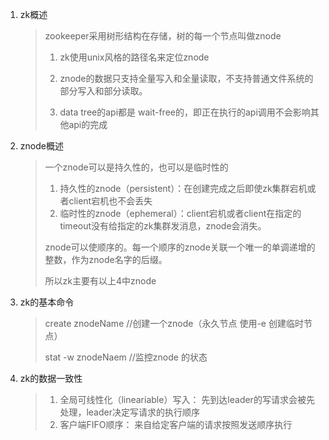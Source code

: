1. zk概述

   > zookeeper采用树形结构在存储，树的每一个节点叫做znode
   >
   > 1. zk使用unix风格的路径名来定位znode
   >
   > 2. znode的数据只支持全量写入和全量读取，不支持普通文件系统的部分写入和部分读取。
   > 3. data tree的api都是 wait-free的，即正在执行的api调用不会影响其他api的完成

2. znode概述

   >  一个znode可以是持久性的，也可以是临时性的
   >
   > 1. 持久性的znode（persistent）：在创建完成之后即使zk集群宕机或者client宕机也不会丢失
   > 2. 临时性的znode（ephemeral）：client宕机或者client在指定的timeout没有给指定的zk集群发消息，znode会消失。
   >
   > znode可以使顺序的。每一个顺序的znode关联一个唯一的单调递增的整数，作为znode名字的后缀。
   >
   > 所以zk主要有以上4中znode

3. zk的基本命令

   > create  znodeName //创建一个znode（永久节点 使用-e 创建临时节点）
   >
   > stat -w znodeNaem //监控znode 的状态

4. zk的数据一致性

   > 1. 全局可线性化（lineariable）写入： 先到达leader的写请求会被先处理，leader决定写请求的执行顺序
   > 2. 客户端FIFO顺序： 来自给定客户端的请求按照发送顺序执行
